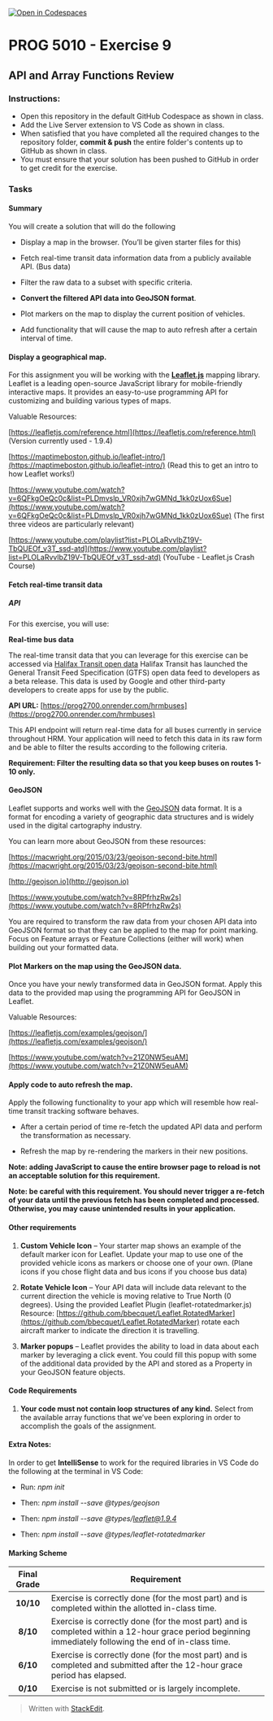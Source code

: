 [![Open in Codespaces](https://classroom.github.com/assets/launch-codespace-7f7980b617ed060a017424585567c406b6ee15c891e84e1186181d67ecf80aa0.svg)](https://classroom.github.com/open-in-codespaces?assignment_repo_id=12979173)
# PROG 5010 - Exercise 9 

##  API and Array Functions Review
 
### Instructions:  

- Open this repository in the default GitHub Codespace as shown in class.
- Add the Live Server extension to VS Code as shown in class.
- When satisfied that you have completed all the required changes to the repository folder, **commit & push** the entire folder's contents up to GitHub as shown in class. 
- You must ensure that your solution has been pushed to GitHub in order to get credit for the exercise. 

### Tasks

#### Summary

You will create a solution that will do the following

- Display a map in the browser. (You’ll be given starter files for this)

- Fetch real-time transit data information data from a publicly available API. (Bus data)

- Filter the raw data to a subset with specific criteria.

- **Convert the filtered API data into GeoJSON format**.

- Plot markers on the map to display the current position of vehicles.

- Add functionality that will cause the map to auto refresh after a certain interval of time.

#### Display a geographical map.

For this assignment you will be working with the [**Leaflet.js**](https://leafletjs.com/) mapping library. Leaflet is a leading open-source JavaScript library for mobile-friendly interactive maps. It provides an easy-to-use programming API for customizing and building various types of maps.

Valuable Resources:

[https://leafletjs.com/reference.html](https://leafletjs.com/reference.html)  (Version currently used - 1.9.4)

[https://maptimeboston.github.io/leaflet-intro/](https://maptimeboston.github.io/leaflet-intro/)  (Read this to get an intro to how Leaflet works!)

[https://www.youtube.com/watch?v=6QFkgOeQc0c&list=PLDmvslp_VR0xjh7wGMNd_1kk0zUox6Sue](https://www.youtube.com/watch?v=6QFkgOeQc0c&list=PLDmvslp_VR0xjh7wGMNd_1kk0zUox6Sue)  (The first three videos are particularly relevant)

[https://www.youtube.com/playlist?list=PLOLaRvvlbZ19V-TbQUEOf_v3T_ssd-atd](https://www.youtube.com/playlist?list=PLOLaRvvlbZ19V-TbQUEOf_v3T_ssd-atd)  (YouTube - Leaflet.js Crash Course)

#### Fetch real-time transit data

##### API

For this exercise, you will use:

**Real-time bus data**

The real-time transit data that you can leverage for this exercise can be accessed via [Halifax Transit open data](https://www.halifax.ca/home/open-data/halifax-transit-open-data) Halifax Transit has launched the General Transit Feed Specification (GTFS) open data feed to developers as a beta release. This data is used by Google and other third-party developers to create apps for use by the public.

**API URL:** [https://prog2700.onrender.com/hrmbuses](https://prog2700.onrender.com/hrmbuses)

This API endpoint will return real-time data for all buses currently in service throughout HRM. Your application will need to fetch this data in its raw form and be able to filter the results according to the following criteria.

**Requirement: Filter the resulting data so that you keep buses on routes 1-10 only.**

#### GeoJSON

Leaflet supports and works well with the [GeoJSON](http://geojson.org/) data format. It is a format for encoding a variety of geographic data structures and is widely used in the digital cartography industry.

You can learn more about GeoJSON from these resources:

[https://macwright.org/2015/03/23/geojson-second-bite.html](https://macwright.org/2015/03/23/geojson-second-bite.html)

[http://geojson.io](http://geojson.io)

[https://www.youtube.com/watch?v=8RPfrhzRw2s](https://www.youtube.com/watch?v=8RPfrhzRw2s)

You are required to transform the raw data from your chosen API data into GeoJSON format so that they can be applied to the map for point marking. Focus on Feature arrays or Feature Collections (either will work) when building out your formatted data.

#### Plot Markers on the map using the GeoJSON data.

Once you have your newly transformed data in GeoJSON format. Apply this data to the provided map using the programming API for GeoJSON in Leaflet.

Valuable Resources:

[https://leafletjs.com/examples/geojson/](https://leafletjs.com/examples/geojson/)

[https://www.youtube.com/watch?v=21Z0NW5euAM](https://www.youtube.com/watch?v=21Z0NW5euAM)

#### Apply code to auto refresh the map.

Apply the following functionality to your app which will resemble how real-time transit tracking software behaves.

- After a certain period of time re-fetch the updated API data and perform the transformation as necessary.

- Refresh the map by re-rendering the markers in their new positions.

**Note: adding JavaScript to cause the entire browser page to reload is not an acceptable solution for this requirement.**

**Note: be careful with this requirement. You should never trigger a re-fetch of your data until the previous fetch has been completed and processed. Otherwise, you may cause unintended results in your application.**

#### Other requirements

1. **Custom Vehicle Icon** – Your starter map shows an example of the default marker icon for Leaflet. Update your map to use one of the provided vehicle icons as markers or choose one of your own. (Plane icons if you chose flight data and bus icons if you choose bus data)

2. **Rotate Vehicle Icon** – Your API data will include data relevant to the current direction the vehicle is moving relative to True North (0 degrees). Using the provided Leaflet Plugin (leaflet-rotatedmarker.js) Resource: [https://github.com/bbecquet/Leaflet.RotatedMarker](https://github.com/bbecquet/Leaflet.RotatedMarker) rotate each aircraft marker to indicate the direction it is travelling.

3. **Marker popups** – Leaflet provides the ability to load in data about each marker by leveraging a click event. You could fill this popup with some of the additional data provided by the API and stored as a Property in your GeoJSON feature objects.

#### Code Requirements

1. **Your code must not contain loop structures of any kind.** Select from the available array functions that we’ve been exploring in order to accomplish the goals of the assignment.

#### Extra Notes:

In order to get **IntelliSense** to work for the required libraries in VS Code do the following at the terminal in VS Code: 

- Run: *npm init*
 
- Then: *npm install --save @types/geojson*

- Then: *npm install --save @types/leaflet@1.9.4*
 
- Then: *npm install --save @types/leaflet-rotatedmarker*

#### Marking Scheme  

Final Grade | Requirement  
:---: | ---  
|**10/10**  | Exercise is correctly done (for the most part) and is completed within the allotted in-class time.  
|**8/10**  | Exercise is correctly done (for the most part) and is completed within a 12-hour grace period beginning immediately following the end of in-class time.  
|**6/10**  | Exercise is correctly done (for the most part) and is completed and submitted after the 12-hour grace period has elapsed.   
|**0/10**  | Exercise is not submitted or is largely incomplete.  
  
> Written with [StackEdit](https://stackedit.io/).
